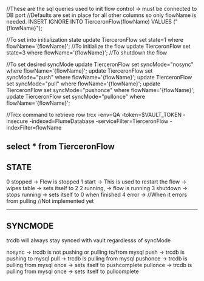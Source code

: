 //These are the sql queries used to init flow control -> must be connected to DB port 
//Defaults are set in place for all other columns so only flowName is needed.
INSERT IGNORE INTO TierceronFlow(flowName) VALUES ("{flowName}");

//To set into initialization state
update TierceronFlow set state=1 where flowName='{flowName}'; //To initialize the flow
update TierceronFlow set state=3 where flowName='{flowName}'; //To shutdown the flow

//To set desired syncMode
update TierceronFlow set syncMode="nosync" where flowName='{flowName}';
update TierceronFlow set syncMode="push" where flowName='{flowName}';
update TierceronFlow set syncMode="pull" where flowName='{flowName}';
update TierceronFlow set syncMode="pushonce" where flowName='{flowName}';
update TierceronFlow set syncMode="pullonce" where flowName='{flowName}';

//Trcx command to retrieve row
trcx -env=QA -token=$VAULT_TOKEN -insecure -indexed=FlumeDatabase -serviceFilter=TierceronFlow -indexFilter=flowName

select * from TierceronFlow
-----
STATE
-----
0 stopped -> Flow is stopped
1 start -> This is used to restart the flow ->  wipes table -> sets itself to 2
2 running, -> flow is running 
3 shutdown -> stops running -> sets itself to 0 when finished
4 error -> //When it errors from pulling //Not implemented yet 

--------
SYNCMODE
-------- 
trcdb will always stay synced with vault regardlesss of syncMode

nosync -> trcdb is not pushing or pulling to/from mysql
push -> trcdb is pushing to mysql
pull -> trcdb is pulling from mysql 
pushonce -> trcdb is pulling from mysql once -> sets itself to pushcomplete
pullonce -> trcdb is pulling from mysql once -> sets itself to pullcomplete